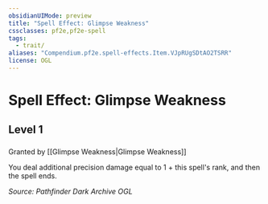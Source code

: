 ```yaml
---
obsidianUIMode: preview
title: "Spell Effect: Glimpse Weakness"
cssclasses: pf2e,pf2e-spell
tags:
  - trait/
aliases: "Compendium.pf2e.spell-effects.Item.VJpRUgSDtAO2TSRR"
license: OGL
---
```

# Spell Effect: Glimpse Weakness
## Level 1
### 






Granted by [[Glimpse Weakness|Glimpse Weakness]]

You deal additional precision damage equal to 1 + this spell's rank, and then the spell ends.

*Source: Pathfinder Dark Archive*
*OGL*